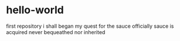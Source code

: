 # hello-world
first repository
i shall began my quest for the sauce officially
sauce is acquired
never bequeathed nor inherited
